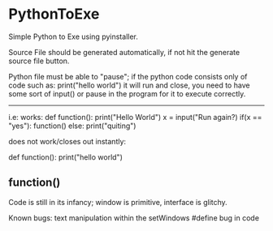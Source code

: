 # PythonToExe
Simple Python to Exe using pyinstaller.

Source File should be generated automatically, if not hit the generate source file button.

Python file must be able to "pause"; if the python code consists only of code such as: print("hello world") it will run and close, 
you need to have some sort of input() or pause in the program for it to execute correctly. 

--------------------------------------
i.e:
works:
def function():
  print("Hello World")
  x = input("Run again?)
  if(x == "yes"):
    function()
  else:
    print("quiting")
    
does not work/closes out instantly:
  
def function():
  print("hello world")
  
function()
--------------------------------------

Code is still in its infancy; window is primitive, interface is glitchy.

Known bugs:
  text manipulation within the setWindows
  #define bug in code
